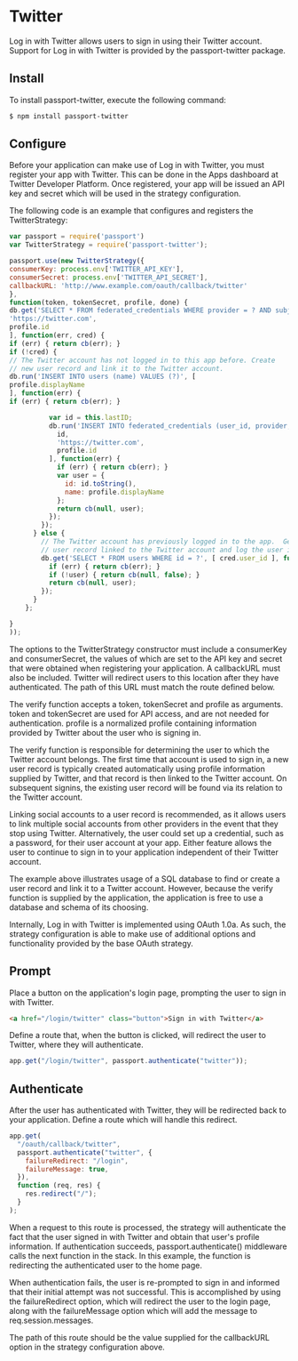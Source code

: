 # Twitter

Log in with Twitter allows users to sign in using their Twitter account. Support for Log in with Twitter is provided by the passport-twitter package.

## Install

To install passport-twitter, execute the following command:

```sh
$ npm install passport-twitter
```

## Configure

Before your application can make use of Log in with Twitter, you must register your app with Twitter. This can be done in the Apps dashboard at Twitter Developer Platform. Once registered, your app will be issued an API key and secret which will be used in the strategy configuration.

The following code is an example that configures and registers the TwitterStrategy:

```js
var passport = require('passport')
var TwitterStrategy = require('passport-twitter');

passport.use(new TwitterStrategy({
consumerKey: process.env['TWITTER_API_KEY'],
consumerSecret: process.env['TWITTER_API_SECRET'],
callbackURL: 'http://www.example.com/oauth/callback/twitter'
},
function(token, tokenSecret, profile, done) {
db.get('SELECT * FROM federated_credentials WHERE provider = ? AND subject = ?', [
'https://twitter.com',
profile.id
], function(err, cred) {
if (err) { return cb(err); }
if (!cred) {
// The Twitter account has not logged in to this app before. Create
// new user record and link it to the Twitter account.
db.run('INSERT INTO users (name) VALUES (?)', [
profile.displayName
], function(err) {
if (err) { return cb(err); }

          var id = this.lastID;
          db.run('INSERT INTO federated_credentials (user_id, provider, subject) VALUES (?, ?, ?)', [
            id,
            'https://twitter.com',
            profile.id
          ], function(err) {
            if (err) { return cb(err); }
            var user = {
              id: id.toString(),
              name: profile.displayName
            };
            return cb(null, user);
          });
        });
      } else {
        // The Twitter account has previously logged in to the app.  Get the
        // user record linked to the Twitter account and log the user in.
        db.get('SELECT * FROM users WHERE id = ?', [ cred.user_id ], function(err, user) {
          if (err) { return cb(err); }
          if (!user) { return cb(null, false); }
          return cb(null, user);
        });
      }
    };

}
));
```

The options to the TwitterStrategy constructor must include a consumerKey and consumerSecret, the values of which are set to the API key and secret that were obtained when registering your application. A callbackURL must also be included. Twitter will redirect users to this location after they have authenticated. The path of this URL must match the route defined below.

The verify function accepts a token, tokenSecret and profile as arguments. token and tokenSecret are used for API access, and are not needed for authentication. profile is a normalized profile containing information provided by Twitter about the user who is signing in.

The verify function is responsible for determining the user to which the Twitter account belongs. The first time that account is used to sign in, a new user record is typically created automatically using profile information supplied by Twitter, and that record is then linked to the Twitter account. On subsequent signins, the existing user record will be found via its relation to the Twitter account.

Linking social accounts to a user record is recommended, as it allows users to link multiple social accounts from other providers in the event that they stop using Twitter. Alternatively, the user could set up a credential, such as a password, for their user account at your app. Either feature allows the user to continue to sign in to your application independent of their Twitter account.

The example above illustrates usage of a SQL database to find or create a user record and link it to a Twitter account. However, because the verify function is supplied by the application, the application is free to use a database and schema of its choosing.

Internally, Log in with Twitter is implemented using OAuth 1.0a. As such, the strategy configuration is able to make use of additional options and functionality provided by the base OAuth strategy.

## Prompt

Place a button on the application's login page, prompting the user to sign in with Twitter.

```html
<a href="/login/twitter" class="button">Sign in with Twitter</a>
```

Define a route that, when the button is clicked, will redirect the user to Twitter, where they will authenticate.

```js
app.get("/login/twitter", passport.authenticate("twitter"));
```

## Authenticate

After the user has authenticated with Twitter, they will be redirected back to your application. Define a route which will handle this redirect.

```js
app.get(
  "/oauth/callback/twitter",
  passport.authenticate("twitter", {
    failureRedirect: "/login",
    failureMessage: true,
  }),
  function (req, res) {
    res.redirect("/");
  }
);
```

When a request to this route is processed, the strategy will authenticate the fact that the user signed in with Twitter and obtain that user's profile information. If authentication succeeds, passport.authenticate() middleware calls the next function in the stack. In this example, the function is redirecting the authenticated user to the home page.

When authentication fails, the user is re-prompted to sign in and informed that their initial attempt was not successful. This is accomplished by using the failureRedirect option, which will redirect the user to the login page, along with the failureMessage option which will add the message to req.session.messages.

The path of this route should be the value supplied for the callbackURL option in the strategy configuration above.
